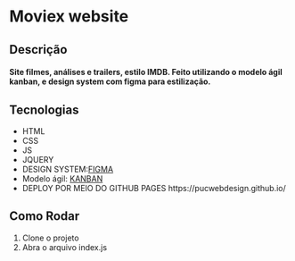 <h1>Moviex website</h1>
<h2>Descrição</h2>
<h4>Site filmes, análises e trailers, estilo IMDB. Feito utilizando o modelo ágil kanban, e design system com figma para estilização.</h4>
<h2>Tecnologias</h2>
<ul>
<li>HTML</li>
<li>CSS</li>
<li>JS</li>
<li>JQUERY</li>
<li>DESIGN SYSTEM:<a href="https://www.figma.com/file/OnYonn8q4Lasd2Eq1rmflo/FILMEX-DESIGN?node-id=0%3A1" target="_blank">FIGMA</a></li>
<li>Modelo ágil: <a href="https://trello.com/b/lYmRjNf6/filmex" target="_blank">KANBAN</a></li>
<li>DEPLOY POR MEIO DO GITHUB PAGES https://pucwebdesign.github.io/</li>
</ul>

<h2>Como Rodar</h2>
<ol>
<li> Clone o projeto</li>
<li> Abra o arquivo index.js</li>
</ol>
